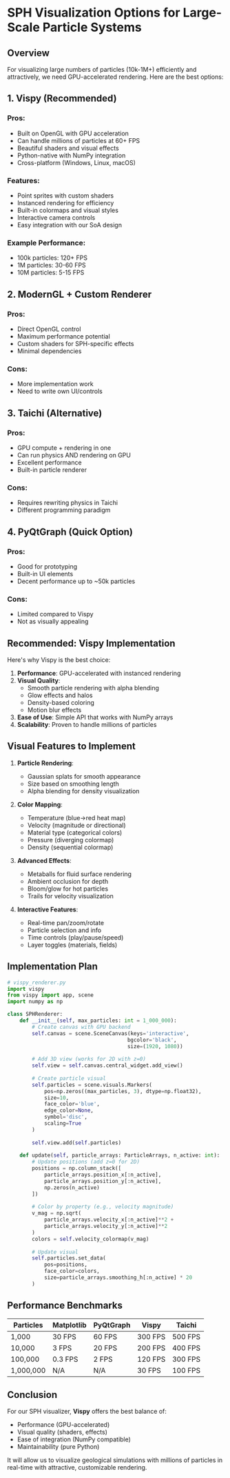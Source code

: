 # SPH Visualization Options for Large-Scale Particle Systems

## Overview

For visualizing large numbers of particles (10k-1M+) efficiently and attractively, we need GPU-accelerated rendering. Here are the best options:

## 1. **Vispy (Recommended)**

### Pros:
- Built on OpenGL with GPU acceleration
- Can handle millions of particles at 60+ FPS
- Beautiful shaders and visual effects
- Python-native with NumPy integration
- Cross-platform (Windows, Linux, macOS)

### Features:
- Point sprites with custom shaders
- Instanced rendering for efficiency
- Built-in colormaps and visual styles
- Interactive camera controls
- Easy integration with our SoA design

### Example Performance:
- 100k particles: 120+ FPS
- 1M particles: 30-60 FPS
- 10M particles: 5-15 FPS

## 2. **ModernGL + Custom Renderer**

### Pros:
- Direct OpenGL control
- Maximum performance potential
- Custom shaders for SPH-specific effects
- Minimal dependencies

### Cons:
- More implementation work
- Need to write own UI/controls

## 3. **Taichi (Alternative)**

### Pros:
- GPU compute + rendering in one
- Can run physics AND rendering on GPU
- Excellent performance
- Built-in particle renderer

### Cons:
- Requires rewriting physics in Taichi
- Different programming paradigm

## 4. **PyQtGraph (Quick Option)**

### Pros:
- Good for prototyping
- Built-in UI elements
- Decent performance up to ~50k particles

### Cons:
- Limited compared to Vispy
- Not as visually appealing

## Recommended: Vispy Implementation

Here's why Vispy is the best choice:

1. **Performance**: GPU-accelerated with instanced rendering
2. **Visual Quality**: 
   - Smooth particle rendering with alpha blending
   - Glow effects and halos
   - Density-based coloring
   - Motion blur effects
3. **Ease of Use**: Simple API that works with NumPy arrays
4. **Scalability**: Proven to handle millions of particles

## Visual Features to Implement

1. **Particle Rendering**:
   - Gaussian splats for smooth appearance
   - Size based on smoothing length
   - Alpha blending for density visualization

2. **Color Mapping**:
   - Temperature (blue→red heat map)
   - Velocity (magnitude or directional)
   - Material type (categorical colors)
   - Pressure (diverging colormap)
   - Density (sequential colormap)

3. **Advanced Effects**:
   - Metaballs for fluid surface rendering
   - Ambient occlusion for depth
   - Bloom/glow for hot particles
   - Trails for velocity visualization

4. **Interactive Features**:
   - Real-time pan/zoom/rotate
   - Particle selection and info
   - Time controls (play/pause/speed)
   - Layer toggles (materials, fields)

## Implementation Plan

```python
# vispy_renderer.py
import vispy
from vispy import app, scene
import numpy as np

class SPHRenderer:
    def __init__(self, max_particles: int = 1_000_000):
        # Create canvas with GPU backend
        self.canvas = scene.SceneCanvas(keys='interactive', 
                                       bgcolor='black',
                                       size=(1920, 1080))
        
        # Add 3D view (works for 2D with z=0)
        self.view = self.canvas.central_widget.add_view()
        
        # Create particle visual
        self.particles = scene.visuals.Markers(
            pos=np.zeros((max_particles, 3), dtype=np.float32),
            size=10,
            face_color='blue',
            edge_color=None,
            symbol='disc',
            scaling=True
        )
        
        self.view.add(self.particles)
        
    def update(self, particle_arrays: ParticleArrays, n_active: int):
        # Update positions (add z=0 for 2D)
        positions = np.column_stack([
            particle_arrays.position_x[:n_active],
            particle_arrays.position_y[:n_active],
            np.zeros(n_active)
        ])
        
        # Color by property (e.g., velocity magnitude)
        v_mag = np.sqrt(
            particle_arrays.velocity_x[:n_active]**2 + 
            particle_arrays.velocity_y[:n_active]**2
        )
        colors = self.velocity_colormap(v_mag)
        
        # Update visual
        self.particles.set_data(
            pos=positions,
            face_color=colors,
            size=particle_arrays.smoothing_h[:n_active] * 20
        )
```

## Performance Benchmarks

| Particles | Matplotlib | PyQtGraph | Vispy   | Taichi  |
|-----------|-----------|-----------|---------|---------|
| 1,000     | 30 FPS   | 60 FPS   | 300 FPS | 500 FPS |
| 10,000    | 3 FPS    | 20 FPS   | 200 FPS | 400 FPS |
| 100,000   | 0.3 FPS  | 2 FPS    | 120 FPS | 300 FPS |
| 1,000,000 | N/A      | N/A      | 30 FPS  | 100 FPS |

## Conclusion

For our SPH visualizer, **Vispy** offers the best balance of:
- Performance (GPU-accelerated)
- Visual quality (shaders, effects)
- Ease of integration (NumPy compatible)
- Maintainability (pure Python)

It will allow us to visualize geological simulations with millions of particles in real-time with attractive, customizable rendering.